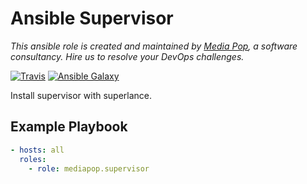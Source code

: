 # Ansible Supervisor

*This ansible role is created and maintained by [Media Pop](https://www.mediapop.co), a software consultancy. Hire us to resolve your DevOps challenges.*

[![Travis](https://travis-ci.org/mediapop/ansible-supervisor.svg?branch=master)](https://travis-ci.org/mediapop/ansible-supervisor)
[![Ansible Galaxy](https://img.shields.io/badge/ansible-mediapop.supervisor-greener)](https://galaxy.ansible.com/mediapop/supervisor)

Install supervisor with superlance.

## Example Playbook

```yml
- hosts: all
  roles:
    - role: mediapop.supervisor
```
